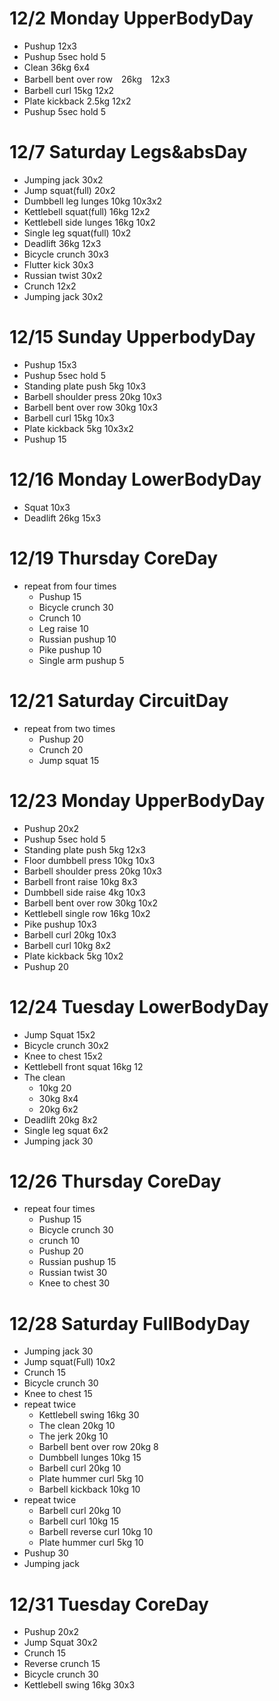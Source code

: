 # 12/2 Monday UpperBodyDay
* Pushup 12x3
* Pushup 5sec hold 5
* Clean 36kg 6x4
* Barbell bent over row　26kg　12x3
* Barbell curl 15kg 12x2
* Plate kickback 2.5kg 12x2
* Pushup 5sec hold 5

# 12/7 Saturday Legs&absDay
* Jumping jack 30x2
* Jump squat(full) 20x2
* Dumbbell leg lunges 10kg 10x3x2
* Kettlebell squat(full) 16kg 12x2
* Kettlebell side lunges 16kg 10x2
* Single leg squat(full) 10x2
* Deadlift 36kg 12x3
* Bicycle crunch 30x3
* Flutter kick 30x3
* Russian twist 30x2
* Crunch 12x2
* Jumping jack 30x2

# 12/15 Sunday UpperbodyDay
* Pushup 15x3
* Pushup 5sec hold 5
* Standing plate push 5kg 10x3
* Barbell shoulder press 20kg 10x3
* Barbell bent over row 30kg 10x3
* Barbell curl 15kg 10x3
* Plate kickback 5kg 10x3x2
* Pushup 15

# 12/16 Monday LowerBodyDay
* Squat 10x3
* Deadlift 26kg 15x3

# 12/19 Thursday CoreDay
* repeat from four times
  * Pushup 15
  * Bicycle crunch 30
  * Crunch 10
  * Leg raise 10
  * Russian pushup 10
  * Pike pushup 10
  * Single arm pushup 5

# 12/21 Saturday CircuitDay
* repeat from two times
  * Pushup 20
  * Crunch 20
  * Jump squat 15

# 12/23 Monday UpperBodyDay
* Pushup 20x2
* Pushup 5sec hold 5
* Standing plate push 5kg 12x3
* Floor dumbbell press 10kg 10x3
* Barbell shoulder press 20kg 10x3
* Barbell front raise 10kg 8x3
* Dumbbell side raise 4kg 10x3
* Barbell bent over row 30kg 10x2
* Kettlebell single row 16kg 10x2
* Pike pushup 10x3
* Barbell curl 20kg 10x3
* Barbell curl 10kg 8x2
* Plate kickback 5kg 10x2
* Pushup 20

# 12/24 Tuesday LowerBodyDay
* Jump Squat 15x2
* Bicycle crunch 30x2
* Knee to chest 15x2
* Kettlebell front squat 16kg 12
* The clean
  * 10kg 20
  * 30kg 8x4
  * 20kg 6x2
* Deadlift 20kg 8x2
* Single leg squat 6x2
* Jumping jack 30

# 12/26 Thursday CoreDay
* repeat four times
  * Pushup 15
  * Bicycle crunch 30
  * crunch 10
  * Pushup 20
  * Russian pushup 15
  * Russian twist 30
  * Knee to chest 30

# 12/28 Saturday FullBodyDay
* Jumping jack 30
* Jump squat(Full) 10x2
* Crunch 15
* Bicycle crunch 30
* Knee to chest 15
* repeat twice
  * Kettlebell swing 16kg 30
  * The clean 20kg 10
  * The jerk 20kg 10
  * Barbell bent over row 20kg 8
  * Dumbbell lunges 10kg 15
  * Barbell curl 20kg 10
  * Plate hummer curl 5kg 10
  * Barbell kickback 10kg 10
* repeat twice
  * Barbell curl 20kg 10
  * Barbell curl 10kg 15
  * Barbell reverse curl 10kg 10
  * Plate hummer curl 5kg 10
* Pushup 30
* Jumping jack

# 12/31 Tuesday CoreDay
* Pushup 20x2
* Jump Squat 30x2
* Crunch 15
* Reverse crunch 15
* Bicycle crunch 30
* Kettlebell swing 16kg 30x3
